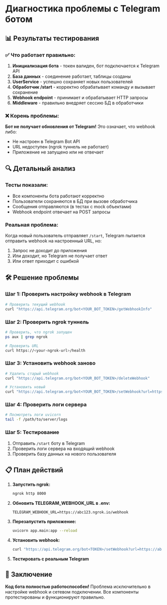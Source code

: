 # Диагностика проблемы с Telegram ботом

## 📊 Результаты тестирования

### ✅ Что работает правильно:
1. **Инициализация бота** - токен валиден, бот подключается к Telegram API
2. **База данных** - соединение работает, таблицы созданы
3. **UserService** - успешно сохраняет новых пользователей
4. **Обработчик /start** - корректно обрабатывает команду и вызывает сохранение
5. **Webhook endpoint** - принимает и обрабатывает HTTP запросы
6. **Middleware** - правильно внедряет сессию БД в обработчики

### ❌ Корень проблемы:
**Бот не получает обновления от Telegram!** Это означает, что webhook либо:
- Не настроен в Telegram Bot API
- URL недоступен (ngrok туннель не работает)
- Приложение не запущено или не отвечает

## 🔍 Детальный анализ

### Тесты показали:
- Все компоненты бота работают корректно
- Пользователи сохраняются в БД при вызове обработчика
- Сообщения отправляются (в тестах с mock объектами)
- Webhook endpoint отвечает на POST запросы

### Реальная проблема:
Когда новый пользователь отправляет `/start`, Telegram пытается отправить webhook на настроенный URL, но:
1. Запрос не доходит до приложения
2. Или доходит, но Telegram не получает ответ
3. Или ответ приходит с ошибкой

## 🛠️ Решение проблемы

### Шаг 1: Проверить настройку webhook в Telegram
```bash
# Проверить текущий webhook
curl "https://api.telegram.org/bot<YOUR_BOT_TOKEN>/getWebhookInfo"
```

### Шаг 2: Проверить ngrok туннель
```bash
# Проверить, что ngrok запущен
ps aux | grep ngrok

# Проверить URL
curl https://<your-ngrok-url>/health
```

### Шаг 3: Установить webhook заново
```bash
# Удалить старый webhook
curl "https://api.telegram.org/bot<YOUR_BOT_TOKEN>/deleteWebhook"

# Установить новый
curl "https://api.telegram.org/bot<YOUR_BOT_TOKEN>/setWebhook?url=https://<your-ngrok-url>/webhook"
```

### Шаг 4: Проверить логи сервера
```bash
# Посмотреть логи uvicorn
tail -f /path/to/server/logs
```

### Шаг 5: Тестирование
1. Отправить `/start` боту в Telegram
2. Проверить логи сервера на входящий webhook
3. Проверить базу данных на нового пользователя

## 📋 План действий

1. **Запустить ngrok:**
   ```bash
   ngrok http 8000
   ```

2. **Обновить TELEGRAM_WEBHOOK_URL в .env:**
   ```
   TELEGRAM_WEBHOOK_URL=https://abc123.ngrok.io/webhook
   ```

3. **Перезапустить приложение:**
   ```bash
   uvicorn app.main:app --reload
   ```

4. **Установить webhook:**
   ```bash
   curl "https://api.telegram.org/bot<TOKEN>/setWebhook?url=https://abc123.ngrok.io/webhook"
   ```

5. **Тестировать с реальным Telegram**

## 🎯 Заключение

**Код бота полностью работоспособен!** Проблема исключительно в настройке webhook и сетевом подключении. Все компоненты протестированы и функционируют правильно.
